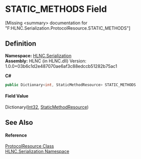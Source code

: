 # STATIC_METHODS Field


\[Missing &lt;summary&gt; documentation for "F:HLNC.Serialization.ProtocolResource.STATIC_METHODS"\]



## Definition
**Namespace:** <a href="N_HLNC_Serialization">HLNC.Serialization</a>  
**Assembly:** HLNC (in HLNC.dll) Version: 1.0.0+03b6c1d2e487070ae6af3c88edccb51282b75ac1

**C#**
``` C#
public Dictionary<int, StaticMethodResource> STATIC_METHODS
```



#### Field Value
Dictionary(<a href="https://learn.microsoft.com/dotnet/api/system.int32" target="_blank" rel="noopener noreferrer">Int32</a>, <a href="T_HLNC_Serialization_StaticMethodResource">StaticMethodResource</a>)

## See Also


#### Reference
<a href="T_HLNC_Serialization_ProtocolResource">ProtocolResource Class</a>  
<a href="N_HLNC_Serialization">HLNC.Serialization Namespace</a>  

